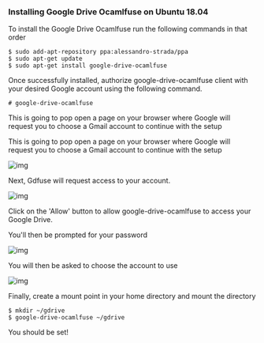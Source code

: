 ### Installing Google Drive Ocamlfuse on Ubuntu 18.04

To install the Google Drive Ocamlfuse run the following commands in that order

```
$ sudo add-apt-repository ppa:alessandro-strada/ppa
$ sudo apt-get update
$ sudo apt-get install google-drive-ocamlfuse
```

Once successfully installed, authorize google-drive-ocamlfuse client with your desired Google account using the following command.

```
# google-drive-ocamlfuse
```

This is going to pop open a page on your browser where Google will request you to choose a Gmail  account to continue with the setup

This is going to pop open a page on your browser where Google will request you to choose a Gmail  account to continue with the setup

![img](https://linoxide.com/wp-content/uploads/2018/12/ocamlfuse-choose-an-account.png)

Next, Gdfuse will request access to your account.

![img](https://linoxide.com/wp-content/uploads/2018/12/ocamlfuse-wants-to-access-your-account.png)

Click on the 'Allow' button to allow google-drive-ocamlfuse to access your Google Drive.

You'll then be prompted for your password

![img](https://linoxide.com/wp-content/uploads/2018/12/ocamlfuse-password-prompt.png)

You will then be asked to choose the account to use

![img](https://linoxide.com/wp-content/uploads/2018/12/ocamlfuse-select-account-to-use.png)

Finally, create a mount point in your home directory and mount the directory

```
$ mkdir ~/gdrive
$ google-drive-ocamlfuse ~/gdrive
```

You should be set!

